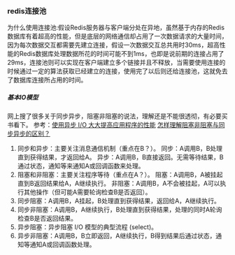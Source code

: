 ###  redis连接池

为什么使用连接池:假设Redis服务器与客户端分处在异地，虽然基于内存的Redis数据库有着超高的性能，但是底层的网络通信却占用了一次数据请求的大量时间，因为每次数据交互都需要先建立连接，假设一次数据交互总共用时30ms，超高性能的Redis数据库处理数据所花的时间可能不到1ms，也即是说前期的连接占用了29ms，连接池则可以实现在客户端建立多个链接并且不释放，当需要使用连接的时候通过一定的算法获取已经建立的连接，使用完了以后则还给连接池，这就免去了数据库连接所占用的时间。



















##### 基本IO模型

网上搜了很多关于同步异步，阻塞非阻塞的说法，理解还是不能很透彻，有必要买书看下。
 参考：[使用异步 I/O 大大提高应用程序的性能](https://link.jianshu.com?t=https://www.ibm.com/developerworks/cn/linux/l-async/)
 [怎样理解阻塞非阻塞与同步异步的区别？](https://link.jianshu.com?t=https://www.zhihu.com/question/19732473)

1. 同步和异步：主要关注消息通信机制（重点在B？）。
    同步：A调用B，B处理直到获得结果，才返回给A。
    异步：A调用B，B直接返回。无需等待结果，B通过状态，通知等来通知A或回调函数来处理。
2. 阻塞和非阻塞：主要关注程序等待（重点在A？）。
    阻塞：A调用B，A被挂起直到B返回结果给A，A继续执行。
    非阻塞：A调用B，A不会被挂起，A可以执行其他操作（但可能A需要轮询检查B是否返回）。
3. 同步阻塞：A调用B，A挂起，B处理直到获得结果，返回给A，A继续执行。
4. 同步非阻塞：A调用B，A继续执行，B处理直到获得结果，处理的同时A轮询检查B是否返回结果。
5. 异步阻塞：异步阻塞 I/O 模型的典型流程 (select)。
6. 异步非阻塞：A调用B，B立即返回，A继续执行，B得到结果后通过状态，通知等通知A或回调函数处理。

##### 

 

 

 

 

 